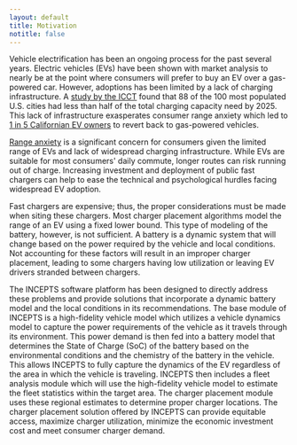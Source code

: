 ```yaml
---
layout: default
title: Motivation
notitle: false
---
```


Vehicle electrification has been an ongoing process for the past several years. Electric vehicles (EVs) have been shown with market analysis to nearly be at the point where consumers will prefer to buy an EV over a gas-powered car. However, adoptions has been limited by a lack of charging infrastructure. A [study by the ICCT][1] found that 88 of the 100 most populated U.S. cities had less than half of the total charging capacity need by 2025. This lack of infrastructure exasperates consumer range anxiety which led to [1 in 5 Californian EV owners][3] to revert back to gas-powered vehicles.

[Range anxiety][2] is a significant concern for consumers given the limited range of EVs and lack of widespread charging infrastructure.  While EVs are suitable for most consumers' daily commute, longer routes can risk running out of charge. Increasing investment and deployment of public fast chargers can help to ease the technical and psychological hurdles facing widespread EV adoption.

Fast chargers are expensive; thus, the proper considerations must be made when siting these chargers. Most charger placement algorithms model the range of an EV using a fixed lower bound. This type of modeling of the battery, however, is not sufficient. A battery is a dynamic system that will change based on the power required by the vehicle and local conditions. Not accounting for these factors will result in an improper charger placement, leading to some chargers having low utilization or leaving EV drivers stranded between chargers.

The INCEPTS software platform has been designed to directly address these problems and provide solutions that incorporate a dynamic battery model and the local conditions in its recommendations.  The base module of INCEPTS is a high-fidelity vehicle model which utilizes a vehicle dynamics model to capture the power requirements of the vehicle as it travels through its environment. This power demand is then fed into a battery model that determines the State of Charge (SoC) of the battery based on the environmental conditions and the chemistry of the battery in the vehicle. This allows INCEPTS to fully capture the dynamics of the EV regardless of the area in which the vehicle is traveling. INCEPTS then includes a fleet analysis module which will use the high-fidelity vehicle model to estimate the fleet statistics within the target area. The charger placement module uses these regional estimates to determine proper charger locations. The charger placement solution offered by INCEPTS can provide equitable access, maximize charger utilization, minimize the economic investment cost and meet consumer charger demand.

[1]: https://theicct.org/publications/charging-gap-US
[2]: https://www.sciencedirect.com/science/article/pii/S2214629618304456
[3]: https://www.businessinsider.in/1-in-5-electric-vehicle-owners-in-California-switched-back-to-gas-because-charging-their-cars-is-a-hassle-new-research-shows/articleshow/82332806.cms
